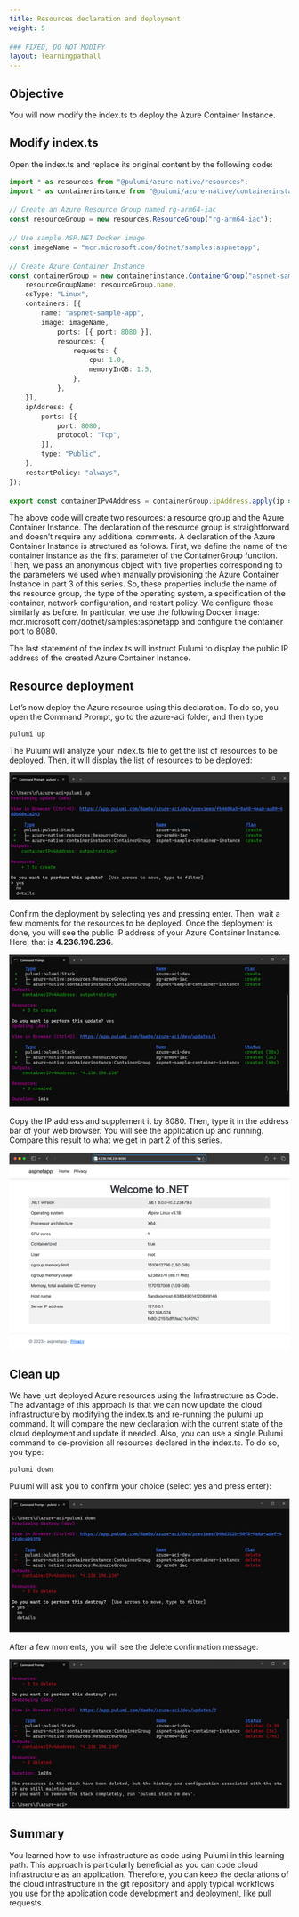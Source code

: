 ```yaml
---
title: Resources declaration and deployment
weight: 5

### FIXED, DO NOT MODIFY
layout: learningpathall
---
```


## Objective
You will now modify the index.ts to deploy the Azure Container Instance.

## Modify index.ts
Open the index.ts and replace its original content by the following code:

```typescript
import * as resources from "@pulumi/azure-native/resources";
import * as containerinstance from "@pulumi/azure-native/containerinstance";

// Create an Azure Resource Group named rg-arm64-iac
const resourceGroup = new resources.ResourceGroup("rg-arm64-iac");

// Use sample ASP.NET Docker image
const imageName = "mcr.microsoft.com/dotnet/samples:aspnetapp";

// Create Azure Container Instance
const containerGroup = new containerinstance.ContainerGroup("aspnet-sample-container-instance", {
    resourceGroupName: resourceGroup.name,
    osType: "Linux",
    containers: [{
        name: "aspnet-sample-app",
        image: imageName,
            ports: [{ port: 8080 }],
            resources: {
                requests: {
                    cpu: 1.0,
                    memoryInGB: 1.5,
                },
            },
    }],
    ipAddress: {
        ports: [{
            port: 8080,
            protocol: "Tcp",
        }],
        type: "Public",
    },
    restartPolicy: "always",
});

export const containerIPv4Address = containerGroup.ipAddress.apply(ip => ip?.ip);
```

The above code will create two resources: a resource group and the Azure Container Instance. The declaration of the resource group is straightforward and doesn’t require any additional comments. A declaration of the Azure Container Instance is structured as follows. First, we define the name of the container instance as the first parameter of the ContainerGroup function. Then, we pass an anonymous object with five properties corresponding to the parameters we used when manually provisioning the Azure Container Instance in part 3 of this series. So, these properties include the name of the resource group, the type of the operating system, a specification of the container, network configuration, and restart policy. We configure those similarly as before. In particular, we use the following Docker image: mcr.microsoft.com/dotnet/samples:aspnetapp and configure the container port to 8080.

The last statement of the index.ts will instruct Pulumi to display the public IP address of the created Azure Container Instance. 

## Resource deployment
Let’s now deploy the Azure resource using this declaration. To do so, you open the Command Prompt, go to the azure-aci folder, and then type 

```console
pulumi up
```

The Pulumi will analyze your index.ts file to get the list of resources to be deployed. Then, it will display the list of resources to be deployed:

![Pulumi#left](figures/03.png)

Confirm the deployment by selecting yes and pressing enter. Then, wait a few moments for the resources to be deployed. Once the deployment is done, you will see the public IP address of your Azure Container Instance. Here, that is **4.236.196.236**.

![Pulumi#left](figures/04.png)

Copy the IP address and supplement it by 8080. Then, type it in the address bar of your web browser. You will see the application up and running. Compare this result to what we get in part 2 of this series.

![Pulumi#left](figures/05.png)

## Clean up
We have just deployed Azure resources using the Infrastructure as Code. The advantage of this approach is that we can now update the cloud infrastructure by modifying the index.ts and re-running the pulumi up command. It will compare the new declaration with the current state of the cloud deployment and update if needed. Also, you can use a single Pulumi command to de-provision all resources declared in the index.ts. To do so, you type:

```console
pulumi down
```

Pulumi will ask you to confirm your choice (select yes and press enter):

![Pulumi#left](figures/06.png)

After a few moments, you will see the delete confirmation message:

![Pulumi#left](figures/07.png)

## Summary
You learned how to use infrastructure as code using Pulumi in this learning path. This approach is particularly beneficial as you can code cloud infrastructure as an application. Therefore, you can keep the declarations of the cloud infrastructure in the git repository and apply typical workflows you use for the application code development and deployment, like pull requests.